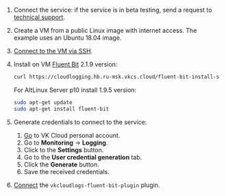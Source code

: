 1. Connect the service: if the service is in beta testing, send a request to [technical support](/en/contacts).
1. Create a VM from a public Linux image with internet access. The example uses an Ubuntu 18.04 image.
1. [Connect to the VM via SSH](/en/base/iaas/instructions/vm/vm-connect/vm-connect-nix).
1. Install on VM [Fluent Bit](https://docs.fluentbit.io/manual/installation/linux/ubuntu) 2.1.9 version:

   ```bash
   curl https://cloudlogging.hb.ru-msk.vkcs.cloud/fluent-bit-install-scripts/install.sh | FLUENT_BIT_RELEASE_VERSION=2.1.9 sh
   ```

   <info>

   For AltLinux Server p10 install 1.9.5 version:

   ```bash
   sudo apt-get update
   sudo apt-get install fluent-bit  
   ```

   </info>

1. Generate credentials to connect to the service:

   1. [Go](https://msk.cloud.vk.com/app/en) to VK Cloud personal account.
   1. Go to **Monitoring** → **Logging**.
   1. Click to the **Settings** button.
   1. Go to the **User credential generation** tab.
   1. Click the **Generate** button.
   1. Save the received credentials.

1. [Connect](../instructions/connect-plugin/) the `vkcloudlogs-fluent-bit-plugin` plugin.
